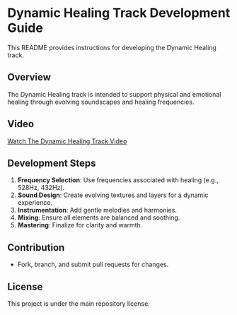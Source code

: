  # Dynamic Healing Track Development Guide

This README provides instructions for developing the Dynamic Healing track.

## Overview
The Dynamic Healing track is intended to support physical and emotional healing through evolving soundscapes and healing frequencies.

## Video
[Watch The Dynamic Healing Track Video](https://youtu.be/h6jhB8S2BZs?si=egMlx4TWnN3GeKNh)

## Development Steps
1. **Frequency Selection**: Use frequencies associated with healing (e.g., 528Hz, 432Hz).
2. **Sound Design**: Create evolving textures and layers for a dynamic experience.
3. **Instrumentation**: Add gentle melodies and harmonies.
4. **Mixing**: Ensure all elements are balanced and soothing.
5. **Mastering**: Finalize for clarity and warmth.

## Contribution
- Fork, branch, and submit pull requests for changes.

## License
This project is under the main repository license.